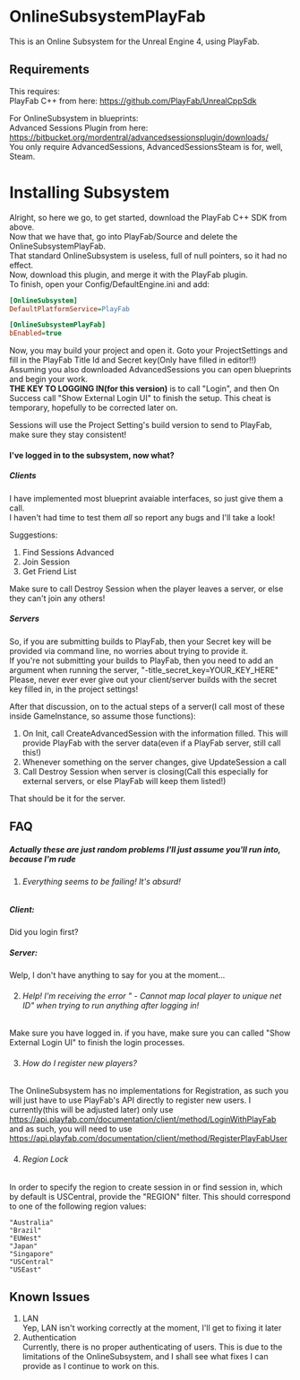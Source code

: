 # OnlineSubsystemPlayFab
This is an Online Subsystem for the Unreal Engine 4, using PlayFab.

## Requirements
This requires:  
PlayFab C++ from here: https://github.com/PlayFab/UnrealCppSdk  

For OnlineSubsystem in blueprints:  
Advanced Sessions Plugin from here: https://bitbucket.org/mordentral/advancedsessionsplugin/downloads/  
You only require AdvancedSessions, AdvancedSessionsSteam is for, well, Steam.  

# Installing Subsystem
Alright, so here we go, to get started, download the PlayFab C++ SDK from above.  
Now that we have that, go into PlayFab/Source and delete the OnlineSubsystemPlayFab.  
That standard OnlineSubsystem is useless, full of null pointers, so it had no effect.  
Now, download this plugin, and merge it with the PlayFab plugin.  
To finish, open your Config/DefaultEngine.ini and add:

```ini
[OnlineSubsystem]
DefaultPlatformService=PlayFab

[OnlineSubsystemPlayFab]
bEnabled=true
```

Now, you may build your project and open it. Goto your ProjectSettings and fill in the PlayFab Title Id and Secret key(Only have filled in editor!!)  
Assuming you also downloaded AdvancedSessions you can open blueprints and begin your work.  
**THE KEY TO LOGGING IN(for this version)** is to call "Login", and then On Success call "Show External Login UI" to finish the setup. This cheat is temporary, hopefully to be corrected later on.  

Sessions will use the Project Setting's build version to send to PlayFab, make sure they stay consistent!  

#### I've logged in to the subsystem, now what?
##### Clients
I have implemented most blueprint avaiable interfaces, so just give them a call.  
I haven't had time to test them *all* so report any bugs and I'll take a look!

Suggestions:
1. Find Sessions Advanced
2. Join Session
3. Get Friend List

Make sure to call Destroy Session when the player leaves a server, or else they can't join any others!  

##### Servers
So, if you are submitting builds to PlayFab, then your Secret key will be provided via command line, no worries about trying to provide it.  
If you're not submitting your builds to PlayFab, then you need to add an argument when running the server, "-title_secret_key=YOUR_KEY_HERE"  
Please, never ever ever give out your client/server builds with the secret key filled in, in the project settings!  

After that discussion, on to the actual steps of a server(I call most of these inside GameInstance, so assume those functions):  
1. On Init, call CreateAdvancedSession with the information filled. This will provide PlayFab with the server data(even if a PlayFab server, still call this!)
2. Whenever something on the server changes, give UpdateSession a call
3. Call Destroy Session when server is closing(Call this especially for external servers, or else PlayFab will keep them listed!)

That should be it for the server.




## FAQ
##### Actually these are just random problems I'll just assume you'll run into, because I'm rude


1. ###### *Everything* seems to be failing! It's absurd!
##### Client:
Did you login first?
##### Server:
Welp, I don't have anything to say for you at the moment...

2. ###### *Help!* I'm receiving the error " - Cannot map local player to unique net ID" when trying to run anything after logging in!
Make sure you have logged in. if you have, make sure you can called "Show External Login UI" to finish the login processes.  

3. ###### How do I register new players?
The OnlineSubsystem has no implementations for Registration, as such you will just have to use PlayFab's API directly to register new users. I currently(this will be adjusted later) only use https://api.playfab.com/documentation/client/method/LoginWithPlayFab and as such, you will need to use https://api.playfab.com/documentation/client/method/RegisterPlayFabUser

4. ###### Region Lock  
In order to specify the region to create session in or find session in, which by default is USCentral, provide the "REGION" filter. This should correspond to one of the following region values:  
```
"Australia"
"Brazil"
"EUWest"
"Japan"
"Singapore"
"USCentral"
"USEast"
```

## Known Issues

1. LAN  
Yep, LAN isn't working correctly at the moment, I'll get to fixing it later
2. Authentication  
Currently, there is no proper authenticating of users. This is due to the limitations of the OnlineSubsystem, and I shall see what fixes I can provide as I continue to work on this.
